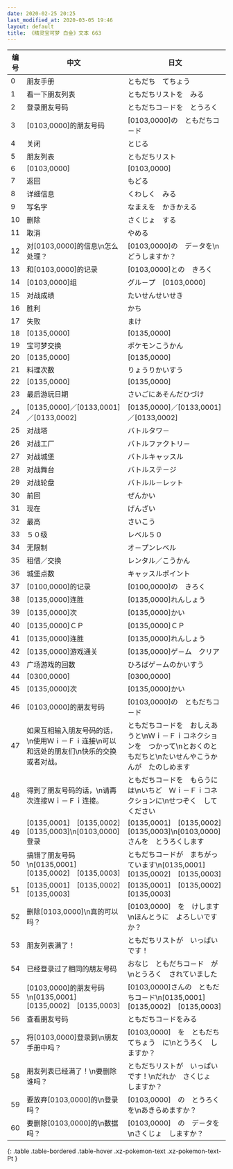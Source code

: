 ```yaml
---
date: 2020-02-25 20:25
last_modified_at: 2020-03-05 19:46
layout: default
title: 《精灵宝可梦 白金》文本 663
---
```

| 编号 | 中文 | 日文 |
| ---- | ---- | ---- |
| 0 | 朋友手册 | ともだち　てちょう |
| 1 | 看一下朋友列表 | ともだちリストを　みる |
| 2 | 登录朋友号码 | ともだちコ－ドを　とうろく |
| 3 | [0103,0000]的朋友号码 | [0103,0000]の　ともだちコ－ド |
| 4 | 关闭 | とじる |
| 5 | 朋友列表 | ともだちリスト |
| 6 | [0103,0000] | [0103,0000] |
| 7 | 返回 | もどる |
| 8 | 详细信息 | くわしく　みる |
| 9 | 写名字 | なまえを　かきかえる |
| 10 | 删除 | さくじょ　する |
| 11 | 取消 | やめる |
| 12 | 对[0103,0000]的信息\n怎么处理？ | [0103,0000]の　デ－タを\nどうしますか？ |
| 13 | 和[0103,0000]的记录 | [0103,0000]との　きろく |
| 14 | [0103,0000]组 | グル－プ　[0103,0000] |
| 15 | 对战成绩 | たいせんせいせき |
| 16 | 胜利 | かち |
| 17 | 失败 | まけ |
| 18 | [0135,0000] | [0135,0000] |
| 19 | 宝可梦交换 | ポケモンこうかん |
| 20 | [0135,0000] | [0135,0000] |
| 21 | 料理次数 | りょうりかいすう |
| 22 | [0135,0000] | [0135,0000] |
| 23 | 最后游玩日期 | さいごにあそんだひづけ |
| 24 | [0135,0000]／[0133,0001]／[0133,0002] | [0135,0000]／[0133,0001]／[0133,0002] |
| 25 | 对战塔 | バトルタワ－ |
| 26 | 对战工厂 | バトルファクトリ－ |
| 27 | 对战城堡 | バトルキャッスル |
| 28 | 对战舞台 | バトルステ－ジ |
| 29 | 对战轮盘 | バトルル－レット |
| 30 | 前回 | ぜんかい |
| 31 | 现在 | げんざい |
| 32 | 最高 | さいこう |
| 33 | ５０级 | レベル５０ |
| 34 | 无限制 | オ－プンレベル |
| 35 | 租借／交换 | レンタル／こうかん |
| 36 | 城堡点数 | キャッスルポイント |
| 37 | [0100,0000]的记录 | [0100,0000]の　きろく |
| 38 | [0135,0000]连胜 | [0135,0000]れんしょう |
| 39 | [0135,0000]次 | [0135,0000]かい |
| 40 | [0135,0000]ＣＰ | [0135,0000]ＣＰ |
| 41 | [0135,0000]连胜 | [0135,0000]れんしょう |
| 42 | [0135,0000]游戏通关 | [0135,0000]ゲ－ム　クリア |
| 43 | 广场游戏的回数 | ひろばゲ－ムのかいすう |
| 44 | [0300,0000] | [0300,0000] |
| 45 | [0135,0000]次 | [0135,0000]かい |
| 46 | [0103,0000]的朋友号码 | [0103,0000]の　ともだちコ－ド |
| 47 | 如果互相输入朋友号码的话，\n使用Ｗｉ－Ｆｉ连接\n可以和远处的朋友们\n快乐的交换或者对战。 | ともだちコ－ドを　おしえあうと\nＷｉ－Ｆｉコネクションを　つかって\nとおくのともだちと\nたいせんやこうかんが　たのしめます |
| 48 | 得到了朋友号码的话，\n请再次连接Ｗｉ－Ｆｉ连接。 | ともだちコ－ドを　もらうには\nいちど　Ｗｉ－Ｆｉコネクションに\nせつぞく　してください |
| 49 | [0135,0001]　[0135,0002]　[0135,0003]\n[0103,0000]登录 | [0135,0001]　[0135,0002]　[0135,0003]\n[0103,0000]さんを　とうろくします |
| 50 | 搞错了朋友号码\n[0135,0001]　[0135,0002]　[0135,0003] | ともだちコ－ドが　まちがっています\n[0135,0001]　[0135,0002]　[0135,0003] |
| 51 | [0135,0001]　[0135,0002]　[0135,0003] | [0135,0001]　[0135,0002]　[0135,0003] |
| 52 | 删除[0103,0000]\n真的可以吗？ | [0103,0000]　を　けします\nほんとうに　よろしいですか？ |
| 53 | 朋友列表满了！ | ともだちリストが　いっぱい　です！ |
| 54 | 已经登录过了相同的朋友号码 | おなじ　ともだちコ－ド　が\nとうろく　されていました |
| 55 | [0103,0000]的朋友号码\n[0135,0001]　[0135,0002]　[0135,0003] | [0103,0000]さんの　ともだちコ－ド\n[0135,0001]　[0135,0002]　[0135,0003] |
| 56 | 查看朋友号码 | ともだちコ－ドをみる |
| 57 | 将[0103,0000]登录到\n朋友手册中吗？ | [0103,0000]　を　ともだちてちょう　に\nとうろく　しますか？ |
| 58 | 朋友列表已经满了！\n要删除谁吗？ | ともだちリストが　いっぱい　です！\nだれか　さくじょ　しますか？ |
| 59 | 要放弃[0103,0000]的\n登录吗？ | [0103,0000]　の　とうろく　を\nあきらめますか？ |
| 60 | 要删除[0103,0000]的\n数据吗？ | [0103,0000]　の　デ－タを\nさくじょ　しますか？ |
{: .table .table-bordered .table-hover .xz-pokemon-text .xz-pokemon-text-Pt }